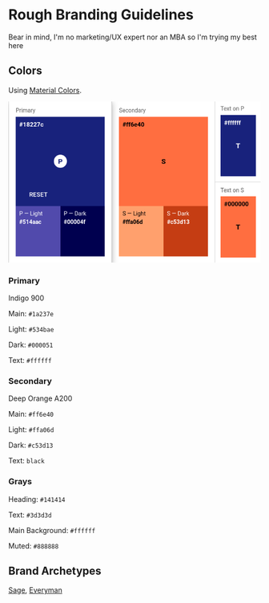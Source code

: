 # Rough Branding Guidelines

Bear in mind, I'm no marketing/UX expert nor an MBA so I'm trying my best here

## Colors

Using
[Material Colors](https://material.io/resources/color/#!/?view.left=0&view.right=0&primary.color=1A237E&secondary.color=FF6E40).

![Image of the color palette](palette.png)

### Primary

Indigo 900

Main: `#1a237e`

Light: `#534bae`

Dark: `#000051`

Text: `#ffffff`

### Secondary

Deep Orange A200

Main: `#ff6e40`

Light: `#ffa06d`

Dark: `#c53d13`

Text: `black`

### Grays

Heading: `#141414`

Text: `#3d3d3d`

Main Background: `#ffffff`

Muted: `#888888`

## Brand Archetypes

[Sage](https://www.kayeputnam.com/brandality-archetype-sage/),
[Everyman](https://www.kayeputnam.com/brandality-archetype-everyman/)
